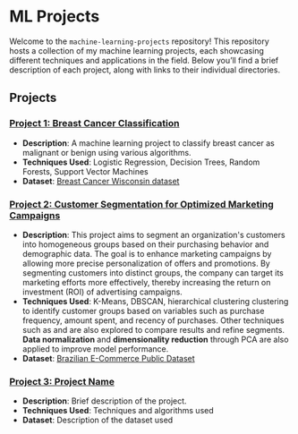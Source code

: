 # ML Projects

Welcome to the `machine-learning-projects`  repository! This repository hosts a collection of my machine learning projects, each showcasing different techniques and applications in the field. Below you’ll find a brief description of each project, along with links to their individual directories.

## Projects

### [Project 1: Breast Cancer Classification](https://github.com/kur0ii/breast-cancer-classification)
- **Description**: A machine learning project to classify breast cancer as malignant or benign using various algorithms.
- **Techniques Used**: Logistic Regression, Decision Trees, Random Forests, Support Vector Machines
- **Dataset**: [Breast Cancer Wisconsin dataset](https://www.kaggle.com/datasets/yasserh/breast-cancer-dataset)

### [Project 2: Customer Segmentation for Optimized Marketing Campaigns](https://github.com/michaeldrm/segmentation-optimized-marketing)
- **Description**: This project aims to segment an organization's customers into homogeneous groups based on their purchasing behavior and demographic data. The goal is to enhance marketing campaigns by allowing more precise personalization of offers and promotions. By segmenting customers into distinct groups, the company can target its marketing efforts more effectively, thereby increasing the return on investment (ROI) of advertising campaigns.
- **Techniques Used**: K-Means, DBSCAN, hierarchical clustering clustering to identify customer groups based on variables such as purchase frequency, amount spent, and recency of purchases. Other techniques such as  and  are also explored to compare results and refine segments. **Data normalization** and **dimensionality reduction** through PCA are also applied to improve model performance.
- **Dataset**: [Brazilian E-Commerce Public Dataset ](https://www.kaggle.com/datasets/olistbr/brazilian-ecommerce/data)


### [Project 3: Project Name](./project3)
- **Description**: Brief description of the project.
- **Techniques Used**: Techniques and algorithms used
- **Dataset**: Description of the dataset used
